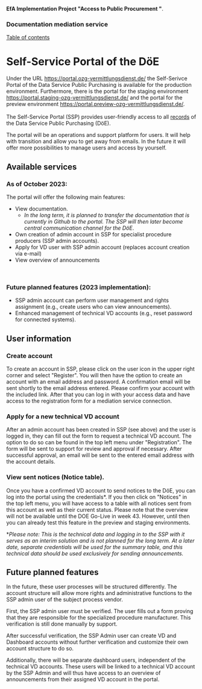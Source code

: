 **EfA Implementation Project "Access to Public Procurement "**.
### Documentation mediation service
[Table of contents](/documentation/documentation.md)
<br>

# Self-Service Portal of the DöE

Under the URL https://portal.ozg-vermittlungsdienst.de/ the Self-Serivce Portal of the Data Service Public Purchasing is available for the production environment.
Furthermore, there is the portal for the staging environment https://portal.staging-ozg-vermittlungsdienst.de/ and the portal for the preview environment https://portal.preview-ozg-vermittlungsdienst.de/.
<br><br>
The Self-Service Portal (SSP) provides user-friendly access to all [records](https://portal.ozg-vermittlungsdienst.de/documentation) of the Data Service Public Purchasing (DöE).

The portal will be an operations and support platform for users. It will help with transition and allow you to get away from emails. In the future it will offer more possibilities to manage users and access by yourself.

## Available services
### As of October 2023:
The portal will offer the following main features:
* View documentation.
  * *In the long term, it is planned to transfer the documentation that is currently in Github to the portal. The SSP will then later become central communication channel for the DöE*.
* Own creation of admin account in SSP for specialist procedure producers (SSP admin accounts).
* Apply for VD user with SSP admin account (replaces account creation via e-mail)
* View overview of announcements
<br>

### Future planned features (2023 implementation):
* SSP admin account can perform user management and rights assignment (e.g., create users who can view announcements).
* Enhanced management of technical VD accounts (e.g., reset password for connected systems).

## User information
### Create account
To create an account in SSP, please click on the user icon in the upper right corner and select "Register". You will then have the option to create an account with an email address and password. A confirmation email will be sent shortly to the email address entered. Please confirm your account with the included link. After that you can log in with your access data and have access to the registration form for a mediation service connection.

### Apply for a new technical VD account
After an admin account has been created in SSP (see above) and the user is logged in, they can fill out the form to request a technical VD account. The option to do so can be found in the top left menu under "Registration". The form will be sent to support for review and approval if necessary. After successful approval, an email will be sent to the entered email address with the account details.

### View sent notices (Notice table).
Once you have a confirmed VD account to send notices to the DöE, you can log into the portal using the credentials*. If you then click on "Notices" in the top left menu, you will have access to a table with all notices sent from this account as well as their current status. Please note that the overview will not be available until the DOE Go-Live in week 43. However, until then you can already test this feature in the preview and staging environments.

**Please note: This is the technical data and logging in to the SSP with it serves as an interim solution and is not planned for the long term. At a later date, separate credentials will be used for the summary table, and this technical data should be used exclusively for sending announcements.*

## Future planned features
In the future, these user processes will be structured differently. The account structure will allow more rights and administrative functions to the SSP admin user of the subject process vendor.

First, the SSP admin user must be verified. The user fills out a form proving that they are responsible for the specialized procedure manufacturer. This verification is still done manually by support.

After successful verification, the SSP Admin user can create VD and Dashboard accounts without further verification and customize their own account structure to do so.

Additionally, there will be separate dashboard users, independent of the technical VD accounts. These users will be linked to a technical VD account by the SSP Admin and will thus have access to an overview of announcements from their assigned VD account in the portal.
